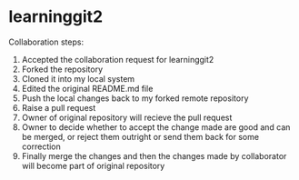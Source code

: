 # learninggit2

Collaboration steps:
1) Accepted the collaboration request for learninggit2
2) Forked the repository
3) Cloned it into my local system
4) Edited the original README.md file
5) Push the local changes back to my forked remote repository
6) Raise a pull request
7) Owner of original repository will recieve the pull request
8) Owner to decide whether to accept the change made are good and can be merged, or reject them outright or send them back for some correction
9) Finally merge the changes and then the changes made by collaborator will become part of original repository

